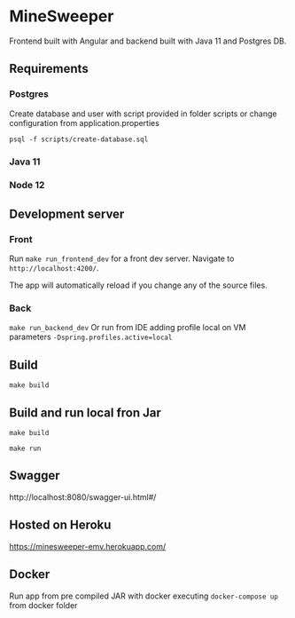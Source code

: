 # MineSweeper

Frontend built with Angular and backend built with Java 11 and Postgres DB.

## Requirements
### Postgres
Create database and user with script provided in folder scripts or change configuration from application.properties

`psql -f scripts/create-database.sql`

### Java 11

### Node 12


## Development server

### Front
Run `make run_frontend_dev` for a front dev server. Navigate to `http://localhost:4200/`. 

The app will automatically reload if you change any of the source files.

### Back

`make run_backend_dev` Or run from IDE adding profile local on VM parameters `-Dspring.profiles.active=local`


## Build

`make build`

## Build and run local fron Jar

`make build`

`make run`

## Swagger
http://localhost:8080/swagger-ui.html#/

## Hosted on Heroku
https://minesweeper-emv.herokuapp.com/

## Docker

Run app from pre compiled JAR with docker executing `docker-compose up` from docker folder
